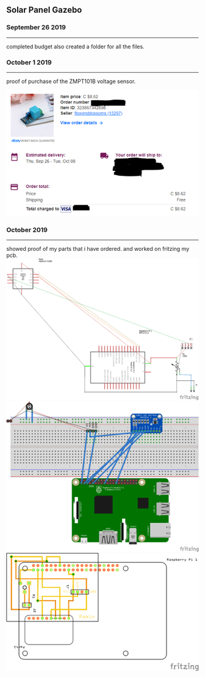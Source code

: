 Solar Panel Gazebo 
-------------------

### September 26 2019
---------------------

completed budget also created a folder for all the files.

### October 1 2019
------------------
proof of purchase of the ZMPT101B voltage sensor.
 
![Proof Of Purchase](/images/pop.PNG)

### October  2019
------------------
showed proof of my parts that i have ordered.
and worked on fritzing my pcb.
![voltage schematic](/images/voltage_schem.png)
![voltage sensor breadboard](/images/voltagesensor_bb.png)
![voltage sensor PCB](/images/voltagesensor_pcb.png)



